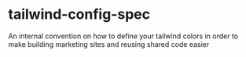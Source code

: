 # tailwind-config-spec
An internal convention on how to define your tailwind colors in order to make building marketing sites and reusing shared code easier
